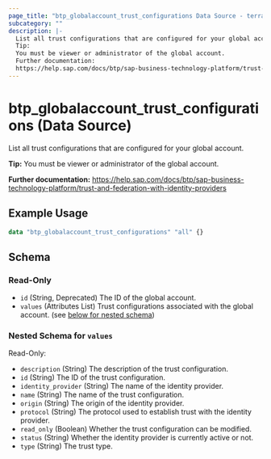 ```yaml
---
page_title: "btp_globalaccount_trust_configurations Data Source - terraform-provider-btp"
subcategory: ""
description: |-
  List all trust configurations that are configured for your global account.
  Tip:
  You must be viewer or administrator of the global account.
  Further documentation:
  https://help.sap.com/docs/btp/sap-business-technology-platform/trust-and-federation-with-identity-providers
---
```


# btp_globalaccount_trust_configurations (Data Source)

List all trust configurations that are configured for your global account.

__Tip:__
You must be viewer or administrator of the global account.

__Further documentation:__
<https://help.sap.com/docs/btp/sap-business-technology-platform/trust-and-federation-with-identity-providers>

## Example Usage

```terraform
data "btp_globalaccount_trust_configurations" "all" {}
```

<!-- schema generated by tfplugindocs -->
## Schema

### Read-Only

- `id` (String, Deprecated) The ID of the global account.
- `values` (Attributes List) Trust configurations associated with the global account. (see [below for nested schema](#nestedatt--values))

<a id="nestedatt--values"></a>
### Nested Schema for `values`

Read-Only:

- `description` (String) The description of the trust configuration.
- `id` (String) The ID of the trust configuration.
- `identity_provider` (String) The name of the identity provider.
- `name` (String) The name of the trust configuration.
- `origin` (String) The origin of the identity provider.
- `protocol` (String) The protocol used to establish trust with the identity provider.
- `read_only` (Boolean) Whether the trust configuration can be modified.
- `status` (String) Whether the identity provider is currently active or not.
- `type` (String) The trust type.